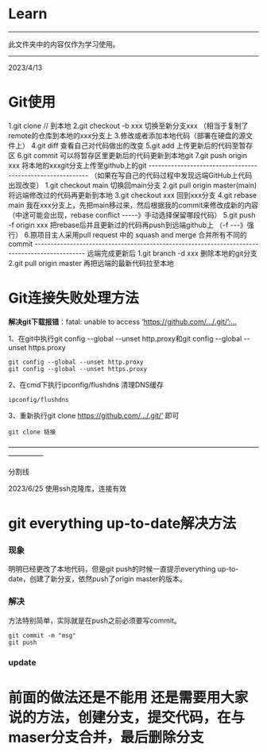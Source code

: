 # Learn
----------------------------
此文件夹中的内容仅作为学习使用。

----------------------------
2023/4/13



# Git使用

1.git clone // 到本地
2.git checkout -b xxx 切换至新分支xxx
（相当于复制了remote的仓库到本地的xxx分支上
3.修改或者添加本地代码（部署在硬盘的源文件上）
4.git diff 查看自己对代码做出的改变
5.git add 上传更新后的代码至暂存区
6.git commit 可以将暂存区里更新后的代码更新到本地git
7.git push origin xxx 将本地的xxxgit分支上传至github上的git
\-----------------------------------------------------------
（如果在写自己的代码过程中发现远端GitHub上代码出现改变）
1.git checkout main 切换回main分支
2.git pull origin master(main) 将远端修改过的代码再更新到本地
3.git checkout xxx 回到xxx分支
4.git rebase main 我在xxx分支上，先把main移过来，然后根据我的commit来修改成新的内容
（中途可能会出现，rebase conflict -----》手动选择保留哪段代码）
5.git push -f origin xxx 把rebase后并且更新过的代码再push到远端github上
（-f ---》强行）
6.原项目主人采用pull request 中的 squash and merge 合并所有不同的commit
\----------------------------------------------------------------------------------------------
远端完成更新后
1.git branch -d xxx 删除本地的git分支
2.git pull origin master 再把远端的最新代码拉至本地





# Git连接失败处理方法

**解决git下载报错**：fatal: unable to access ‘https://github.com/…/.git/’:…

1、在git中执行git config --global --unset http.proxy和git config --global --unset https.proxy

```git
git config --global --unset http.proxy
git config --global --unset https.proxy
```


2、在cmd下执行ipconfig/flushdns 清理DNS缓存

```
ipconfig/flushdns
```


3、重新执行git clone https://github.com/…/.git/’ 即可

```
git clone 链接
```

—————————————————————————————————————————

分割线



2023/6/25 使用ssh克隆库，连接有效

# git everything up-to-date解决方法

### 现象

明明已经更改了本地代码，但是git push的时候一直提示everything up-to-date，创建了新分支，依然push了origin master的版本。

### 解决

方法特别简单，实际就是在push之前必须要写commit。

```
git commit -m "msg"
git push
```



### update

前面的做法还是不能用
还是需要用大家说的方法，创建分支，提交代码，在与maser分支合并，最后删除分支
=======
